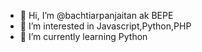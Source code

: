 - 👋 Hi, I’m @bachtiarpanjaitan ak BEPE
- 👀 I’m interested in Javascript,Python,PHP
- 🌱 I’m currently learning Python

<!---
bachtiarpanjaitan/bachtiarpanjaitan is a ✨ special ✨ repository because its `README.md` (this file) appears on your GitHub profile.
You can click the Preview link to take a look at your changes.
--->
